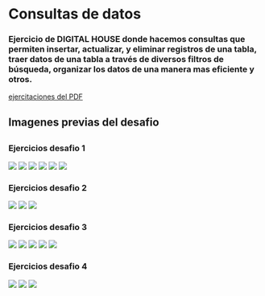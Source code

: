 # Consultas de datos 

<h3>Ejercicio de DIGITAL HOUSE donde hacemos consultas que permiten insertar, actualizar, y eliminar registros de una tabla, traer datos de una tabla a través de diversos filtros de búsqueda, organizar los datos de una manera mas eficiente y otros.</h3>

<a href="https://github.com/Franckfer/Manipulaci-n-y-consulta-de-datos/blob/master/document/M06C02---Ejercitació---Manipulación-y-consulta-de-datos.pdf">ejercitaciones del PDF<a>

<h2>Imagenes previas del desafio<h2>

<h3>Ejercicios desafio 1</h3>

<img src="https://github.com/Franckfer/Manipulaci-n-y-consulta-de-datos/blob/master/images/1.png">
<img src="https://github.com/Franckfer/Manipulaci-n-y-consulta-de-datos/blob/master/images/2.png">
<img src="https://github.com/Franckfer/Manipulaci-n-y-consulta-de-datos/blob/master/images/3.png">
<img src="https://github.com/Franckfer/Manipulaci-n-y-consulta-de-datos/blob/master/images/4.png">
<img src="https://github.com/Franckfer/Manipulaci-n-y-consulta-de-datos/blob/master/images/5.png">
<img src="https://github.com/Franckfer/Manipulaci-n-y-consulta-de-datos/blob/master/images/6.png">

<h3>Ejercicios desafio 2</h3>

<img src="https://github.com/Franckfer/Manipulaci-n-y-consulta-de-datos/blob/master/images/7.png">
<img src="https://github.com/Franckfer/Manipulaci-n-y-consulta-de-datos/blob/master/images/8.png">
<img src="https://github.com/Franckfer/Manipulaci-n-y-consulta-de-datos/blob/master/images/9.png">

<h3>Ejercicios desafio 3</h3>

<img src="https://github.com/Franckfer/Manipulaci-n-y-consulta-de-datos/blob/master/images/10.png">
<img src="https://github.com/Franckfer/Manipulaci-n-y-consulta-de-datos/blob/master/images/11.png">
<img src="https://github.com/Franckfer/Manipulaci-n-y-consulta-de-datos/blob/master/images/12.png">
<img src="https://github.com/Franckfer/Manipulaci-n-y-consulta-de-datos/blob/master/images/13.png">
<img src="https://github.com/Franckfer/Manipulaci-n-y-consulta-de-datos/blob/master/images/14.png">

<h3>Ejercicios desafio 4</h3>

<img src="https://github.com/Franckfer/Manipulaci-n-y-consulta-de-datos/blob/master/images/15.png">
<img src="https://github.com/Franckfer/Manipulaci-n-y-consulta-de-datos/blob/master/images/16.png">
<img src="https://github.com/Franckfer/Manipulaci-n-y-consulta-de-datos/blob/master/images/17.png">






